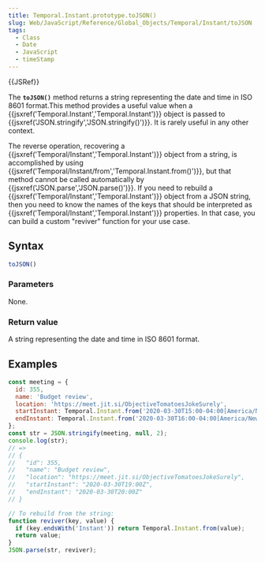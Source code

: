 ```yaml
---
title: Temporal.Instant.prototype.toJSON()
slug: Web/JavaScript/Reference/Global_Objects/Temporal/Instant/toJSON
tags:
  - Class
  - Date
  - JavaScript
  - timeStamp
---
```

{{JSRef}}

The **`toJSON()`** method returns a string representing the date and time in ISO
8601 format.This method provides a useful value when a
{{jsxref('Temporal.Instant','Temporal.Instant')}} object is
passed to {{jsxref('JSON.stringify','JSON.stringify()')}}. It
is rarely useful in any other context.

The reverse operation, recovering a
{{jsxref('Temporal/Instant','Temporal.Instant')}} object from a
string, is accomplished by using
{{jsxref('Temporal/Instant/from','Temporal.Instant.from()')}},
but that method cannot be called automatically by
{{jsxref('JSON.parse','JSON.parse()')}}. If you need to rebuild a
{{jsxref('Temporal/Instant','Temporal.Instant')}} object from a
JSON string, then you need to know the names of the keys that should be
interpreted as {{jsxref('Temporal/Instant','Temporal.Instant')}}
properties. In that case, you can build a custom "reviver" function for your use
case.

## Syntax

```js
toJSON()
```

### Parameters

None.

### Return value

A string representing the date and time in ISO 8601 format.

## Examples

```js
const meeting = {
  id: 355,
  name: 'Budget review',
  location: 'https://meet.jit.si/ObjectiveTomatoesJokeSurely',
  startInstant: Temporal.Instant.from('2020-03-30T15:00-04:00[America/New_York]'),
  endInstant: Temporal.Instant.from('2020-03-30T16:00-04:00[America/New_York]')
};
const str = JSON.stringify(meeting, null, 2);
console.log(str);
// =>
// {
//   "id": 355,
//   "name": "Budget review",
//   "location": "https://meet.jit.si/ObjectiveTomatoesJokeSurely",
//   "startInstant": "2020-03-30T19:00Z",
//   "endInstant": "2020-03-30T20:00Z"
// }

// To rebuild from the string:
function reviver(key, value) {
  if (key.endsWith('Instant')) return Temporal.Instant.from(value);
  return value;
}
JSON.parse(str, reviver);
```
